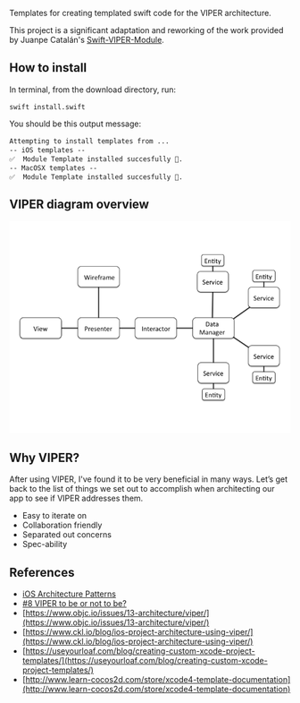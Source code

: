 
Templates for creating templated swift code for the VIPER architecture. 

This project is a significant adaptation and reworking of the work provided by Juanpe Catalán's [Swift-VIPER-Module](https://github.com/Juanpe/Swift-VIPER-Module).

## How to install

In terminal, from the download directory, run:
```
swift install.swift
```

You should be this output message:

	Attempting to install templates from ...
	-- iOS templates --
	✅  Module Template installed succesfully 🎉.
	-- MacOSX templates --
	✅  Module Template installed succesfully 🎉.


## VIPER diagram overview
![Preview](/assets/viper_diagram.png)

## Why VIPER?
After using VIPER, I've found it to be very beneficial in many ways. Let’s get back to the list of things we set out to accomplish when architecting our app to see if VIPER addresses them.

- Easy to iterate on
- Collaboration friendly
- Separated out concerns
- Spec-ability

## References
- [iOS Architecture Patterns](https://medium.com/ios-os-x-development/ios-architecture-patterns-ecba4c38de52#.ba7q8dcih)
- [#8 VIPER to be or not to be?](https://swifting.io/blog/2016/03/07/8-viper-to-be-or-not-to-be/)
- [https://www.objc.io/issues/13-architecture/viper/](https://www.objc.io/issues/13-architecture/viper/)
- [https://www.ckl.io/blog/ios-project-architecture-using-viper/](https://www.ckl.io/blog/ios-project-architecture-using-viper/)
- [https://useyourloaf.com/blog/creating-custom-xcode-project-templates/](https://useyourloaf.com/blog/creating-custom-xcode-project-templates/)
- [http://www.learn-cocos2d.com/store/xcode4-template-documentation](http://www.learn-cocos2d.com/store/xcode4-template-documentation)
